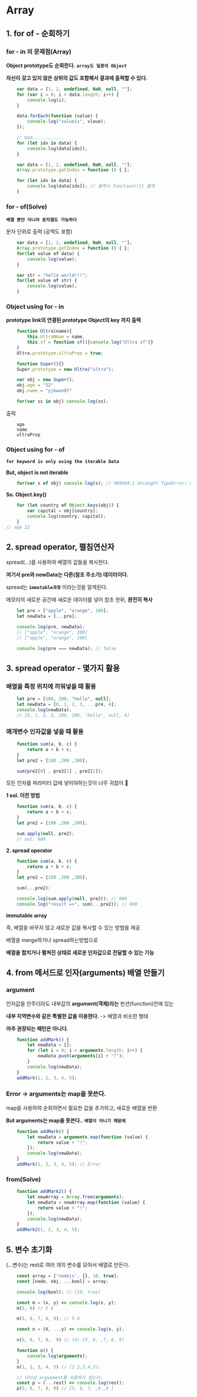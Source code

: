 # Array

## 1. for of - 순회하기
 
### for - in 의 문제점(Array)

**Object prototype도 순회한다.** __`array도 일종의 Object`__

__자신이 갖고 있지 않은 상위의 값도 포함해서 결과에 출력할 수 있다.__

```javascript
    var data = [1, 2, undefined, NaN, null, ""];
    for (var i = 0; i < data.length; i++) {
        console.log(i);
    }

    data.forEach(function (value) {
        console.log("valueis", vlaue);
    });

    // bad............
    for (let idx in data) {
        console.log(data[idx]);
    }
```

```javascript
    var data = [1, 2, undefined, NaN, null, ""];
    Array.prototype.getIndex = function () { };

    for (let idx in data) {
        console.log(data[idx]); // 출력시 function(){} 출력
    }
```


### for - of(Solve)
__`배열 뿐만 아니라 문자열도 가능하다`__

문자 단위로 출력 (공백도 포함)

```javascript
    var data = [1, 2, undefined, NaN, null, ""];
    Array.prototype.getIndex = function () { };
    for(let value of data) {
        console.log(value);
    }

    var str = "hello world!!!";
    for(let value of str) {
        console.log(value);
    }
```

### Object using for - in
**prototype link의 연결된 prototype Object의 key 까지 출력** 

```javascript
    function Ultra(name){
        this.UltraNmae = name, 
        this.sf = function sf(){console.log("Ultra sf")}
    }
    Ultra.prototype.ultraProp = true;

    function Super(){}
    Super.prototype = new Ultra("ultra");

    var obj = new Super();
    obj.age = "22"
    obj.name = "yjkwon07"

    for(var ss in obj) console.log(ss);
```

출력
```
    age
    name
    ultraProp
```

### Object using for - of
**`for keyword is only using the iterable Data`**

__But, object is not iterable__

```javascript
    for(var s of obj) console.log(s); // VM3604:1 Uncaught TypeError: os is not iterable
```

__So. Object.key()__

```javascript
    for (let country of Object.keys(obj)) {
        var capital = obj[country];
        console.log(country, capital);
    } 
// age 22
```

## 2. spread operator, 펼침연산자
spread(...)를 사용하여 배열의 값들을 복사한다.

__여기서 pre와 newData는 다른(참조 주소가) 데이터이다.__

spread는 **`immutable과정`** 이라는것을 알게된다.

메모리의 새로운 공간에 새로운 데이터를 넣어 참조 한뒤, __완전히 복사__

```javascript
    let pre = ["apple", "orange", 100];
    let newData = [...pre];

    console.log(pre, newData);
    // ["apple", "orange", 100]
    // ["apple", "orange", 100]

    console.log(pre === newData); // false
```

## 3. spread operator - 몇가지 활용

### 배열을 특정 위치에 끼워넣을 때 활용
```javascript
    let pre = [100, 200, "hello", null];
    let newData = [0, 1, 2, 3, ...pre, 4];
    console.log(newData);
    // [0, 1, 2, 3, 100, 200, "hello", null, 4]
```

### 매개변수 인자값을 넣을 때 활용
```javascript
    function sum(a, b, c) {
        return a + b + c;
    }
    let pre2 = [100 ,200 ,300];

    sum(pre2[0] , pre2[1] , pre2[2]);
```
모든 인자를 파라미터 값에 넣어야하는것이 너무 귀찮아.🤔

__1 sol. 이전 방법__
```javascript
    function sum(a, b, c) {
        return a + b + c;
    }
    let pre2 = [100 ,200 ,300];

    sum.apply(null, pre2);
    // out: 600
```

__2. spread operator__
```javascript
    function sum(a, b, c) {
        return a + b + c;
    }
    let pre2 = [100 ,200 ,300];

    sum(...pre2);

    console.log(sum.apply(null, pre2)); // 600
    console.log("result =>", sum(...pre2)); // 600
```
__immutable array__

즉, 배열을 바꾸지 않고 새로운 값을 복사할 수 있는 방법을 제공

배열을 merge하거나 spread하는방법으로 

__배열을 합치거나 펼쳐진 상태로 새로운 인자값으로 전달할 수 있는 기능__

## 4. from 메서드로 인자(arguments) 배열 만들기

### argument
인자값을 안주더라도 내부값의 **argument(객체)라는** 펀션(function)안에 있는

__내부 지역변수와 같은 특별한 값을 이용한다.__ -> 배열과 비슷한 형태

__아주 권장되는 패턴은 아니다.__

```javascript
    function addMark() {
        let newData = [];
        for (let i = 0; i < arguments.length; i++) {
            newData.push(arguments[i] + "!");
        }
        console.log(newData);
    }
    addMark(1, 2, 3, 4, 5);
```

### Error -> arguments는 map을 못쓴다.
map을 사용하여 순회하면서 필요한 값을 추가하고, 새로운 배열을 반환

__But arguments는 map을 못쓴다.. `배열이 아니기 때문에`__

```javascript
    function addMark() {
        let newData = arguments.map(function (value) {
            return value + "!";
        });
        console.log(newData);
    }
    addMark(1, 2, 3, 4, 5); // Error
```

### from(Solve)
```javascript
    function addMark2() {
        let newArray = Array.from(arguments);
        let newData = newArray.map(function (value) {
            return value + "!";
        });
        console.log(newData);
    }
    addMark2(1, 2, 3, 4, 5);
```

## 5. 변수 초기화 
(...변수)는 rest로 여러 개의 변수를 모아서 배열로 만든다.

```javascript
    const array = ['nodejs', {}, 10, true];
    const [node, obj, ...bool] = array;

    console.log(bool); // [10, true]
```

``` javascript
    const m = (x, y) => console.log(x, y);
    m(5, 6) // 5 6 

    m(5, 6, 7, 8, 9); // 5 6
```

```javascript
    const n = (X, ...y) => console.log(x, y);

    n(5, 6, 7, 8,  9) // (4) [5, 6, ,7, 8, 9]
```

```javascript
    function o() {
        console.log(arguments);
    }
    o(1, 2, 3, 4, 5) // [1 2,3,4,5];

    // 더이상 arguement를 사용하지 않는다.
    const p = (...rest) => console.log(rest);
    p(5, 6, 7, 8, 9) // [5, 6, 7, ,8 ,9 ]
```